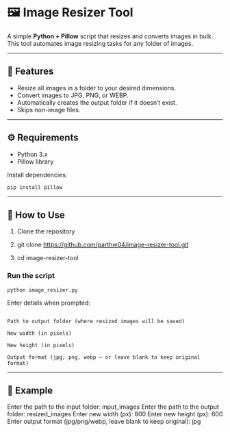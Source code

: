 # 🖼️ Image Resizer Tool

A simple **Python + Pillow** script that resizes and converts images in bulk.  
This tool automates image resizing tasks for any folder of images.

---

## 📌 Features
- Resize all images in a folder to your desired dimensions.
- Convert images to JPG, PNG, or WEBP.
- Automatically creates the output folder if it doesn’t exist.
- Skips non-image files.

---

## ⚙️ Requirements
- Python 3.x
- Pillow library

Install dependencies:
```bash
pip install pillow
```
---
## 🚀 How to Use

1. Clone the repository

2. git clone https://github.com/parthw04/image-resizer-tool.git
3. cd image-resizer-tool


### Run the script

```python image_resizer.py```

Enter details when prompted:

```Path to input folder (where your images are stored)

Path to output folder (where resized images will be saved)

New width (in pixels)

New height (in pixels)

Output format (jpg, png, webp — or leave blank to keep original format)
```
---

## 📂 Example
Enter the path to the input folder: input_images
Enter the path to the output folder: resized_images
Enter new width (px): 800
Enter new height (px): 600
Enter output format (jpg/png/webp, leave blank to keep original): jpg
